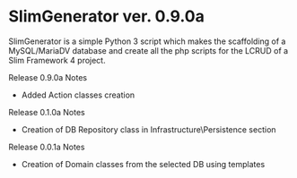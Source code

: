 # SlimGenerator ver. 0.9.0a

SlimGenerator is a simple Python 3 script which makes the scaffolding of a MySQL/MariaDV database and create all the php scripts for the LCRUD of a Slim Framework 4 project.  

Release 0.9.0a Notes
- Added Action classes creation

Release 0.1.0a Notes  
- Creation of DB Repository class in Infrastructure\Persistence section

Release 0.0.1a Notes  
- Creation of Domain classes from the selected DB using templates  
